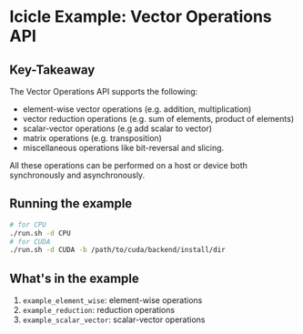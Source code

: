 # Icicle Example: Vector Operations API

## Key-Takeaway

The Vector Operations API supports the following:

 - element-wise vector operations (e.g. addition, multiplication)
 - vector reduction operations (e.g. sum of elements, product of elements)
 - scalar-vector operations (e.g add scalar to vector)
 - matrix operations (e.g. transposition)
 - miscellaneous operations like bit-reversal and slicing. 
 
 All these operations can be performed on a host or device both synchronously and asynchronously.

## Running the example

```sh
# for CPU
./run.sh -d CPU
# for CUDA
./run.sh -d CUDA -b /path/to/cuda/backend/install/dir
```

## What's in the example

1. `example_element_wise`: element-wise operations
2. `example_reduction`: reduction operations
3. `example_scalar_vector`: scalar-vector operations


